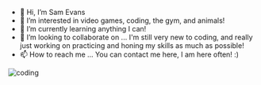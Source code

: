 - 👋 Hi, I’m Sam Evans
- 👀 I’m interested in video games, coding, the gym, and animals!
- 🌱 I’m currently learning anything I can! 
- 💞️ I’m looking to collaborate on ... I'm still very new to coding, and really just working on practicing and honing my skills as much as possible!
- 📫 How to reach me ... You can contact me here, I am here often! :)

![coding](https://github.com/saevans86/saevans86/assets/130856120/e70e6f12-1e27-4aab-956c-168c3cf31d18)



<!---
saevans86/saevans86 is a ✨ special ✨ repository because its `README.md` (this file) appears on your GitHub profile.
You can click the Preview link to take a look at your changes.
--->
